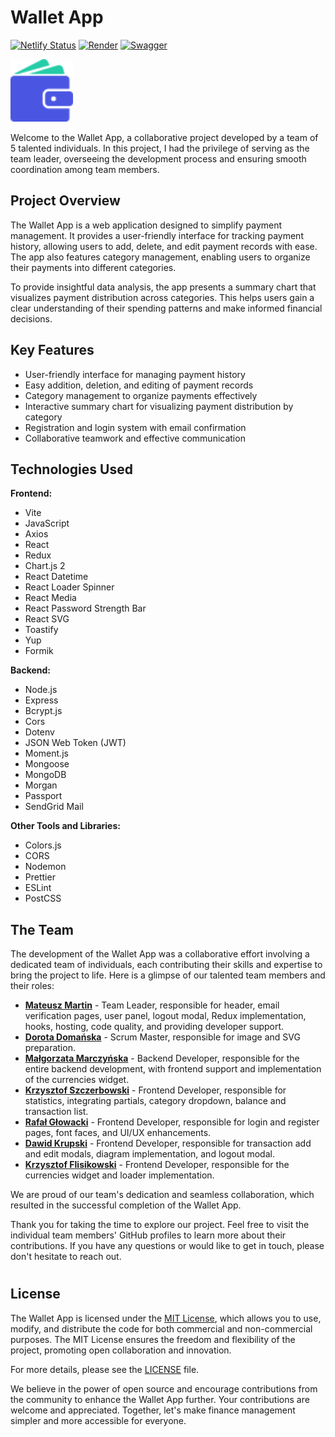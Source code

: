# Wallet App

[![Netlify Status](https://api.netlify.com/api/v1/badges/b8813373-95ce-4056-b256-233f79f1d0da/deploy-status)](https://app.netlify.com/sites/wallet-app-g3/deploys) [![Render](https://img.shields.io/badge/Backend%20Hosted%20on-Render-blue)](#) [![Swagger](https://img.shields.io/badge/API%20Documentation-Swagger-red)](https://app.swaggerhub.com/apis-docs/MATEUSZMARTINN/wallet-app/1.0.0)

<img alt="logo" src="./public/svg/wallet_icon.svg" width="100"/>

Welcome to the Wallet App, a collaborative project developed by a team of 5 talented individuals. In this project, I had the privilege of serving as the team leader, overseeing the development process and ensuring smooth coordination among team members. 

## Project Overview

The Wallet App is a web application designed to simplify payment management. It provides a user-friendly interface for tracking payment history, allowing users to add, delete, and edit payment records with ease. The app also features category management, enabling users to organize their payments into different categories. 

To provide insightful data analysis, the app presents a summary chart that visualizes payment distribution across categories. This helps users gain a clear understanding of their spending patterns and make informed financial decisions.

## Key Features

- User-friendly interface for managing payment history
- Easy addition, deletion, and editing of payment records
- Category management to organize payments effectively
- Interactive summary chart for visualizing payment distribution by category
- Registration and login system with email confirmation
- Collaborative teamwork and effective communication

## Technologies Used

**Frontend:**
- Vite
- JavaScript
- Axios
- React
- Redux
- Chart.js 2
- React Datetime
- React Loader Spinner
- React Media
- React Password Strength Bar
- React SVG
- Toastify
- Yup
- Formik

**Backend:**
- Node.js
- Express
- Bcrypt.js
- Cors
- Dotenv
- JSON Web Token (JWT)
- Moment.js
- Mongoose
- MongoDB
- Morgan
- Passport
- SendGrid Mail

**Other Tools and Libraries:**
- Colors.js
- CORS
- Nodemon
- Prettier
- ESLint
- PostCSS

## The Team

The development of the Wallet App was a collaborative effort involving a dedicated team of individuals, each contributing their skills and expertise to bring the project to life. Here is a glimpse of our talented team members and their roles:

- **[Mateusz Martin](https://github.com/kitsuneakvma)** - Team Leader, responsible for header, email verification pages, user panel, logout modal, Redux implementation, hooks, hosting, code quality, and providing developer support.
- **[Dorota Domańska](https://github.com/DorotaDomanska)** - Scrum Master, responsible for image and SVG preparation.
- **[Małgorzata Marczyńska](https://github.com/MalgorzataMarczynska)** - Backend Developer, responsible for the entire backend development, with frontend support and implementation of the currencies widget.
- **[Krzysztof Szczerbowski](https://github.com/kszczerbowski)** - Frontend Developer, responsible for statistics, integrating partials, category dropdown, balance and transaction list.
- **[Rafał Głowacki](https://github.com/MrRafalGlowacki)** - Frontend Developer, responsible for login and register pages, font faces, and UI/UX enhancements.
- **[Dawid Krupski](https://github.com/DawidKrupski)** - Frontend Developer, responsible for transaction add and edit modals, diagram implementation, and logout modal.
- **[Krzysztof Flisikowski](https://github.com/Krzysztoff420)** - Frontend Developer, responsible for the currencies widget and loader implementation.

We are proud of our team's dedication and seamless collaboration, which resulted in the successful completion of the Wallet App.

Thank you for taking the time to explore our project. Feel free to visit the individual team members' GitHub profiles to learn more about their contributions. If you have any questions or would like to get in touch, please don't hesitate to reach out.

#
## License

The Wallet App is licensed under the [MIT License](https://opensource.org/licenses/MIT), which allows you to use, modify, and distribute the code for both commercial and non-commercial purposes. The MIT License ensures the freedom and flexibility of the project, promoting open collaboration and innovation.

For more details, please see the [LICENSE](https://opensource.org/license/mit/) file.

We believe in the power of open source and encourage contributions from the community to enhance the Wallet App further. Your contributions are welcome and appreciated. Together, let's make finance management simpler and more accessible for everyone.
